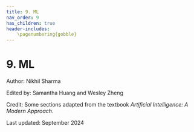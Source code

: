 ```yaml
---
title: 9. ML
nav_order: 9
has_children: true
header-includes:
    \pagenumbering{gobble}
---
```


# 9. ML

Author: Nikhil Sharma

Edited by: Samantha Huang and Wesley Zheng

Credit: Some sections adapted from the textbook *Artificial Intelligence: A Modern Approach*.

Last updated: September 2024
